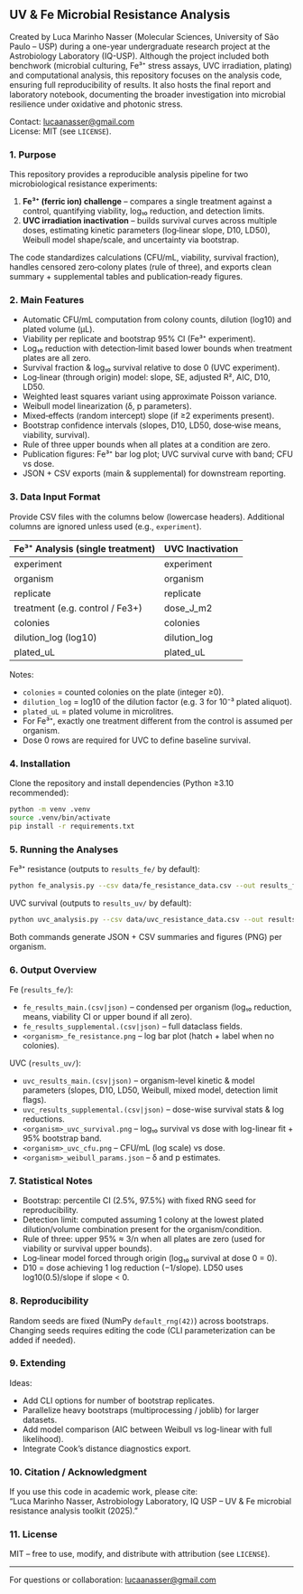 ## UV & Fe Microbial Resistance Analysis

Created by Luca Marinho Nasser (Molecular Sciences, University of São Paulo – USP) during a one-year undergraduate research project at the Astrobiology Laboratory (IQ-USP).
Although the project included both benchwork (microbial culturing, Fe³⁺ stress assays, UVC irradiation, plating) and computational analysis, this repository focuses on the analysis code, ensuring full reproducibility of results.
It also hosts the final report and laboratory notebook, documenting the broader investigation into microbial resilience under oxidative and photonic stress.

Contact: lucaanasser@gmail.com  
License: MIT (see `LICENSE`).

### 1. Purpose
This repository provides a reproducible analysis pipeline for two microbiological resistance experiments:

1. **Fe³⁺ (ferric ion) challenge** – compares a single treatment against a control, quantifying viability, log₁₀ reduction, and detection limits.
2. **UVC irradiation inactivation** – builds survival curves across multiple doses, estimating kinetic parameters (log‑linear slope, D10, LD50), Weibull model shape/scale, and uncertainty via bootstrap.

The code standardizes calculations (CFU/mL, viability, survival fraction), handles censored zero‑colony plates (rule of three), and exports clean summary + supplemental tables and publication‑ready figures.

### 2. Main Features
* Automatic CFU/mL computation from colony counts, dilution (log10) and plated volume (µL).
* Viability per replicate and bootstrap 95% CI (Fe³⁺ experiment).
* Log₁₀ reduction with detection‑limit based lower bounds when treatment plates are all zero.
* Survival fraction & log₁₀ survival relative to dose 0 (UVC experiment).
* Log‑linear (through origin) model: slope, SE, adjusted R², AIC, D10, LD50.
* Weighted least squares variant using approximate Poisson variance.
* Weibull model linearization (δ, p parameters).
* Mixed‑effects (random intercept) slope (if ≥2 experiments present).
* Bootstrap confidence intervals (slopes, D10, LD50, dose‑wise means, viability, survival).
* Rule of three upper bounds when all plates at a condition are zero.
* Publication figures: Fe³⁺ bar log plot; UVC survival curve with band; CFU vs dose.
* JSON + CSV exports (main & supplemental) for downstream reporting.

### 3. Data Input Format
Provide CSV files with the columns below (lowercase headers). Additional columns are ignored unless used (e.g., `experiment`).

| Fe³⁺ Analysis (single treatment) | UVC Inactivation |
| -------------------------------- | ---------------- |
| experiment                       | experiment       |
| organism                         | organism         |
| replicate                        | replicate        |
| treatment (e.g. control / Fe3+)  | dose_J_m2        |
| colonies                         | colonies         |
| dilution_log (log10)             | dilution_log     |
| plated_uL                        | plated_uL        |

Notes:
* `colonies` = counted colonies on the plate (integer ≥0).
* `dilution_log` = log10 of the dilution factor (e.g. 3 for 10⁻³ plated aliquot).
* `plated_uL` = plated volume in microlitres.
* For Fe³⁺, exactly one treatment different from the control is assumed per organism.
* Dose 0 rows are required for UVC to define baseline survival.

### 4. Installation
Clone the repository and install dependencies (Python ≥3.10 recommended):

```bash
python -m venv .venv
source .venv/bin/activate
pip install -r requirements.txt
```

### 5. Running the Analyses
Fe³⁺ resistance (outputs to `results_fe/` by default):
```bash
python fe_analysis.py --csv data/fe_resistance_data.csv --out results_fe
```

UVC survival (outputs to `results_uv/` by default):
```bash
python uvc_analysis.py --csv data/uvc_resistance_data.csv --out results_uv
```

Both commands generate JSON + CSV summaries and figures (PNG) per organism.

### 6. Output Overview
Fe (`results_fe/`):
* `fe_results_main.(csv|json)` – condensed per organism (log₁₀ reduction, means, viability CI or upper bound if all zero).
* `fe_results_supplemental.(csv|json)` – full dataclass fields.
* `<organism>_fe_resistance.png` – log bar plot (hatch + label when no colonies).

UVC (`results_uv/`):
* `uvc_results_main.(csv|json)` – organism-level kinetic & model parameters (slopes, D10, LD50, Weibull, mixed model, detection limit flags).
* `uvc_results_supplemental.(csv|json)` – dose-wise survival stats & log reductions.
* `<organism>_uvc_survival.png` – log₁₀ survival vs dose with log-linear fit + 95% bootstrap band.
* `<organism>_uvc_cfu.png` – CFU/mL (log scale) vs dose.
* `<organism>_weibull_params.json` – δ and p estimates.

### 7. Statistical Notes
* Bootstrap: percentile CI (2.5%, 97.5%) with fixed RNG seed for reproducibility.
* Detection limit: computed assuming 1 colony at the lowest plated dilution/volume combination present for the organism/condition.
* Rule of three: upper 95% ≈ 3/n when all plates are zero (used for viability or survival upper bounds).
* Log‑linear model forced through origin (log₁₀ survival at dose 0 = 0).
* D10 = dose achieving 1 log reduction (−1/slope). LD50 uses log10(0.5)/slope if slope < 0.

### 8. Reproducibility
Random seeds are fixed (NumPy `default_rng(42)`) across bootstraps. Changing seeds requires editing the code (CLI parameterization can be added if needed).

### 9. Extending
Ideas:
* Add CLI options for number of bootstrap replicates.
* Parallelize heavy bootstraps (multiprocessing / joblib) for larger datasets.
* Add model comparison (AIC between Weibull vs log-linear with full likelihood).
* Integrate Cook’s distance diagnostics export.

### 10. Citation / Acknowledgment
If you use this code in academic work, please cite:  
“Luca Marinho Nasser, Astrobiology Laboratory, IQ USP – UV & Fe microbial resistance analysis toolkit (2025).”

### 11. License
MIT – free to use, modify, and distribute with attribution (see `LICENSE`).

---
For questions or collaboration: lucaanasser@gmail.com

